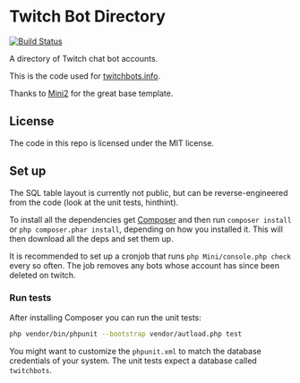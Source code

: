 # Twitch Bot Directory
[![Build Status](https://travis-ci.org/freaktechnik/twitchbots.svg?branch=mini)](https://travis-ci.org/freaktechnik/twitchbots)

A directory of Twitch chat bot accounts.

This is the code used for [twitchbots.info](https://twitchbots.info).

Thanks to [Mini2](https://github.com/panique/mini2) for the great base template.

## License
The code in this repo is licensed under the MIT license.

## Set up

The SQL table layout is currently not public, but can be
reverse-engineered from the code (look at the unit tests, hinthint).

To install all the dependencies get [Composer](https://getcomposer.org/download)
and then run `composer install` or `php composer.phar install`, depending on how
you installed it. This will then download all the deps and set them up.

It is recommended to set up a cronjob that runs `php Mini/console.php check`
every so often. The job removes any bots whose account has since been deleted on
twitch.

### Run tests
After installing Composer you can run the unit tests:
```bash
php vendor/bin/phpunit --bootstrap vendor/autload.php test
```

You might want to customize the `phpunit.xml` to match the database credentials
of your system. The unit tests expect a database called `twitchbots`.
